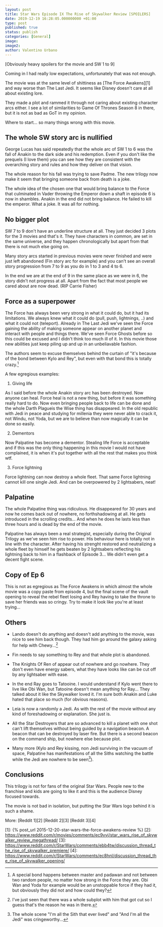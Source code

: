 ```yaml
---
layout: post
title: Star Wars Episode IX The Rise of Skywalker Review [SPOILERS]
date: 2019-12-19 16:28:05.000000000 +01:00
type: post
published: true
status: publish
categories: [General]
image:
image2:
author: Valentino Urbano
---
```


[Obviously heavy spoilers for the movie and SW 1 to 9]

Coming in I had really low expectations, unfortunately that was not enough.

The movie was at the same level of shittiness as [The Force Awakens][1] and way worse than The Last Jedi. It seems like Disney doesn't care at all about existing lore.

They made a plot and rammed it through not caring about existing character arcs either. I see a lot of similarities to Game Of Thrones Season 8 in there, but it is not as bad as GoT in my opinion.

Where to start... so many things wrong with this movie.

## The whole SW story arc is nullified

George Lucas has said repeatedly that the whole arc of SW 1 to 6 was the fall of Anakin to the dark side and his redemption. Even if you don't like the prequels (I love them) you can see how they are consistent with the overarching story and rules and how they deliver on that vision.

The whole reason for his fall was trying to save Padme. The new trilogy now make it seem that bringing someone back from death is a joke.

The whole idea of the chosen one that would bring balance to the Force that culminated in Vader throwing the Emperor down a shaft in episode 6 is now in shambles. Anakin in the end did not bring balance. He failed to kill the emperor. What a joke. It was all for nothing.

## No bigger plot

SW 7 to 9 don't have an underline structure at all. They just decided 3 plots for the 3 movies and that's it. They have characters in common, are set in the same universe, and they happen chronologically but apart from that there is not much else going on.

Many story arcs started in previous movies were never finished and were just left abandoned (Fin story arc for example) and you can't see an overall story progression from 7 to 9 as you do in 1 to 3 and 4 to 6.

In the end we are at the end of 9 in the same place as we were in 6, the story didn't not progress at all. Apart from the fact that most people we cared about are now dead. (RIP Carrie Fisher)

## Force as a superpower

The Force has always been very strong in what it could do, but it had its limitations. We always knew what it could do (pull, push, lightnings, ..) and what it could not (teleport). Already in The Last Jedi we've seen the Force gaining the ability of making someone appear on another planet and interact with people and things there. We've seen Force Ghosts before so this could be excused and I didn't think too much ill of it. In this movie those new abilities just keep piling up and up in an unbeliavable fashion.

The authors seem to excuse themselves behind the curtain of "it's because of the bond between Kylo and Rey", but even with that bond this is totally crazy.[^1]

A few egregious examples:

1. Giving life

As I said before the whole Anakin story arc has been destroyed. Now anyone can heal. Force heal is not a new thing, but before it was something really hard to do. Now even bringing people back to life can be done and the whole Darth Plagueis the Wise thing has disappeared. In the old republic with Jedi in peace and studying for millenia they were never able to crack it, not Windu, not Yoda, but we are to believe than now magically it can be done so easily.

2. Dementors

Now Palpatine has become a dementor. Stealing life Force is acceptable and if this was the only thing happening in this movie I would not have complained, it is when it's put together with all the rest that makes you think wtf.

3. Force lightning

Force lightning can now destroy a whole fleet. That same Force lightning cannot kill one single Jedi. And can be overpowered by 2 lightsabers, neat!

## Palpatine

The whole Palpatine thing was ridiculous. He disappeared for 30 years and now he comes back out of nowhere, no forthshadowing at all. He gets introduced in the scrolling credits... And when he does he lasts less than three hours and is dead by the end of the movie.

Palpatine has always been a real strategist, especially during the Original Trilogy as we've seen him rise to power. His behaviour here is totally not in line with the character. After having his strenght restored and neutralizing a whole fleet by himself he gets beaten by 2 lightsabers reflecting his lightning back to him in a flashback of Episode 3... We didn't even get a decent fight scene.

## Copy of Ep 6

This is not as egregious as The Force Awakens in which almost the whole movie was a copy paste from episode 4, but the final scene of the vault opening to reveal the rebel fleet losing and Rey having to take the throne to save her friends was so cringy. Try to make it look like you're at least trying...

## Others

- Lando doesn't do anything and doesn't add anything to the movie, was nice to see him back though. They had him go around the galaxy asking for help with Chewy...[^2]

- Fin needs to say something to Rey and that whole plot is abandoned.

- The Knights Of Ren of appear out of nowhere and go nowhere. They don't even have energy sabers, what they have looks like can be cut off by any lightsaber with ease.

- In the end Ray goes to Tatooine. I would understand if Kylo went there to live like Obi Wan, but Tatooine doesn't mean anything for Ray... They talked about it like the Skywalker loved it. I'm sure both Anakin and Luke hated that place so much (for obvious reasons).

- Leia is now a randomly a Jedi. As with the rest of the movie without any kind of foreshadowing or explanation. She just is.

- All the Star Destroyers that are so advanced to kill a planet with one shot can't lift themselves without being guided by a navigation beacon. A beacon that can be destroyed by laser fire. But there is a second beacon on the command ship, but nowhere else because plot.

- Many more (Kylo and Rey kissing, non Jedi surviving in the vacuum of space, Palpatine has manifestations of all the Siths watching the battle while the Jedi are nowhere to be seen[^3]).

## Conclusions

This trilogy is not for fans of the original Star Wars. People new to the franchise and kids are going to like it and this is the audience Disney focused towards.

The movie is not bad in isolation, but putting the Star Wars logo behind it is such a shame.


More:
[Reddit 1][2]
[Reddit 2][3]
[Reddit 3][4]


[^1]: A special bond happens between master and padawan and not between two random people, no matter how strong in the Force they are. Obi Wan and Yoda for example would be an unstoppable force if they had it, but obviously they did not and how could they?
[^2]: I've just seen that there was a whole subplot with him that got cut so I guess that's the reason he was in there.
[^3]: The whole scene "I'm all the Sith that ever lived" and "And I'm all the Jedi" was cringeworthy...

[1]: {% post_url 2015-12-20-star-wars-the-force-awakens-review %}
[2]: https://www.reddit.com/r/movies/comments/ec9vvj/star_wars_rise_of_skywalker_review_megathread/
[3]: https://www.reddit.com/r/StarWars/comments/ebb4tw/discussion_thread_the_rise_of_skywalker_premiere/
[4]: https://www.reddit.com/r/StarWars/comments/ec8hnl/discussion_thread_the_rise_of_skywalker_opening/
